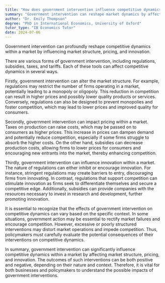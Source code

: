 ```yaml
---
title: "How does government intervention influence competitive dynamics within a market?"
summary: "Government intervention can reshape market dynamics by affecting structure, pricing, and innovation, thereby altering competition within the market."
author: "Dr. Emily Thompson"
degree: "PhD in International Economics, University of Oxford"
tutor_type: "IB Economics Tutor"
date: 2024-07-06
---
```


Government intervention can profoundly reshape competitive dynamics within a market by influencing market structure, pricing, and innovation.

There are various forms of government intervention, including regulations, subsidies, taxes, and tariffs. Each of these tools can affect competitive dynamics in several ways. 

Firstly, government intervention can alter the market structure. For example, regulations may restrict the number of firms operating in a market, potentially leading to a monopoly or oligopoly. This reduction in competition can result in higher prices and possibly lower quality products or services. Conversely, regulations can also be designed to prevent monopolies and foster competition, which may lead to lower prices and improved quality for consumers.

Secondly, government intervention can impact pricing within a market. Taxes on production can raise costs, which may be passed on to consumers as higher prices. This increase in prices can dampen demand and potentially reduce competition, especially if some firms struggle to absorb the higher costs. On the other hand, subsidies can decrease production costs, allowing firms to lower prices for consumers and encouraging new entrants into the market, thereby enhancing competition.

Thirdly, government intervention can influence innovation within a market. The nature of regulations can either inhibit or encourage innovation. For instance, stringent regulations may create barriers to entry, discouraging firms from innovating. In contrast, regulations that support competition can stimulate innovation as firms seek to differentiate themselves and secure a competitive edge. Additionally, subsidies can provide companies with the resources necessary to invest in research and development, further promoting innovation.

It is essential to recognize that the effects of government intervention on competitive dynamics can vary based on the specific context. In some situations, government action may be essential to rectify market failures and encourage competition. However, excessive or poorly structured interventions may distort market operations and impede competition. Thus, policymakers must carefully evaluate the potential consequences of their interventions on competitive dynamics.

In summary, government intervention can significantly influence competitive dynamics within a market by affecting market structure, pricing, and innovation. The outcomes of such interventions can be both positive and negative, depending on their nature and context. Therefore, it is vital for both businesses and policymakers to understand the possible impacts of government interventions.
    